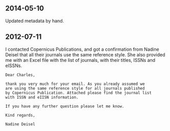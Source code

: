 ## 2014-05-10

Updated metadata by hand.

## 2012-07-11

I contacted Copernicus Publications, and got a confirmation from Nadine Deisel that all their journals use the same reference style. She also provided me with an Excel file with the list of journals, with their titles, ISSNs and eISSNs.

	Dear Charles,

	thank you very much for your email. As you already assumed we
	are using the same reference style for all journals published
	by Copernicus Publication. Attached please find the journal list
	with ISSN and eIISN information.

	If you have any further question please let me know.

	Kind regards,

	Nadine Deisel
